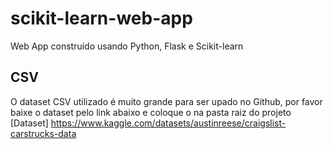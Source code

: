 # scikit-learn-web-app

Web App construído usando Python, Flask e Scikit-learn

## CSV
O dataset CSV utilizado é muito grande para ser upado no Github, por favor baixe o dataset pelo link abaixo e coloque o na pasta raiz do projeto
[Dataset] https://www.kaggle.com/datasets/austinreese/craigslist-carstrucks-data
